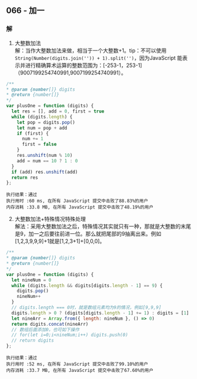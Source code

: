 ## 066 - 加一

### 解
1. 大整数加法  
解：当作大整数加法来做，相当于一个大整数+1。tip：不可以使用```String(Number(digits.join('')) + 1).split('')```，因为JavaScript 能表示并进行精确算术运算的整数范围为：[-253-1，253-1]（9007199254740991,9007199254740991）。
```js
/**
* @param {number[]} digits
* @return {number[]}
*/
var plusOne = function (digits) {
  let res = [], add = 0, first = true
  while (digits.length) {
    let pop = digits.pop()
    let num = pop + add
    if (first) {
      num += 1
      first = false
    }
    res.unshift(num % 10)
    add = num == 10 ? 1 : 0
  }
  if (add) res.unshift(add)
  return res
};
```
```
执行结果：通过
执行用时 :60 ms, 在所有 JavaScript 提交中击败了88.83%的用户
内存消耗 :33.8 MB, 在所有 JavaScript 提交中击败了48.19%的用户
```

2. 大整数加法+特殊情况特殊处理  
解法：采用大整数加法之后，特殊情况其实就只有一种，那就是大整数的末尾是9，加一之后要往前进一位。那么就把尾部的9抽离出来。例如[1,2,3,9,9,9]+1就是[1,2,3+1]+[0,0,0]。
```js
/**
* @param {number[]} digits
* @return {number[]}
*/
var plusOne = function (digits) {
  let nineNum = 0
  while (digits.length && digits[digits.length - 1] == 9) {
    digits.pop()
    nineNum++
  }
  // digits.length === 0时，就是数组元素均为9的情况，例如[9,9,9]
  digits.length > 0 ? (digits[digits.length - 1] += 1) : digits = [1] 
  let nineArr = Array.from({ length: nineNum }, () => 0)
  return digits.concat(nineArr)
  // 数组后面添加0，也可如下操作
  // for(let i=0;i<nineNum;i++) digits.push(0)
  // return digits
};
```
```
执行结果：通过
执行用时 :52 ms, 在所有 JavaScript 提交中击败了99.10%的用户
内存消耗 :33.7 MB, 在所有 JavaScript 提交中击败了67.60%的用户
```
